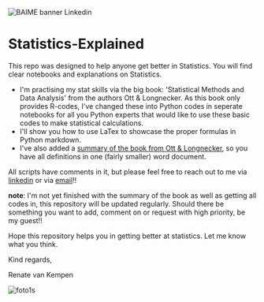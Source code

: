 ![BAIME banner Linkedin](https://user-images.githubusercontent.com/47600826/73173233-38189b00-4105-11ea-953e-aa5e90117af5.png)

# Statistics-Explained
This repo was designed to help anyone get better in Statistics. You will find clear notebooks and explanations on Statistics. 

- I'm practising my stat skills via the big book: 'Statistical Methods and Data Analysis' from the authors Ott & Longnecker. As this book only provides R-codes, I've changed these into Python codes in seperate notebooks for all you Python experts that would like to use these basic codes to make statistical calculations. 
- I'll show you how to use LaTex to showcase the proper formulas in Python markdown.
- I've also added a [summary of the book from Ott & Longnecker](https://github.com/RenatevanKempen/Statistics-Explained/blob/master/Statistical%20Methods%20and%20Data%20Analyses.docx), so you have all definitions in one (fairly smaller) word document. 

All scripts have comments in it, but please feel free to reach out to me via [linkedin](https://www.linkedin.com/in/renatevankempen/) or via [email](renate@baime.nl)!!

**note**: I'm not yet finished with the summary of the book as well as getting all codes in, this repository will be updated regularly. Should there be something you want to add, comment on or request with high priority, be my guest!!

Hope this repository helps you in getting better at statistics. 
Let me know what you think. 

Kind regards, 

Renate van Kempen

![foto1s](https://user-images.githubusercontent.com/47600826/73173281-4f578880-4105-11ea-8862-4c54a530e7f4.jpg)

